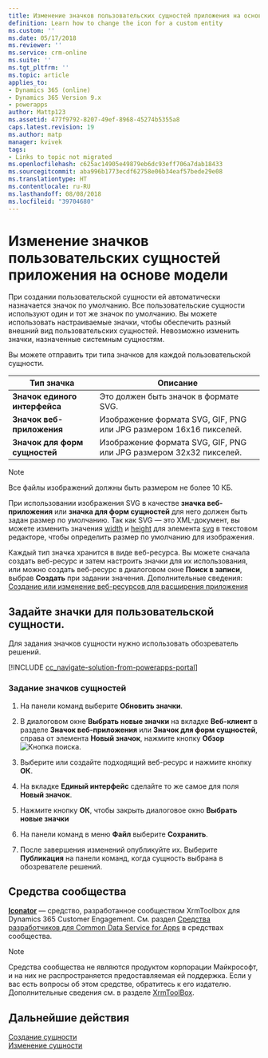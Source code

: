 ```yaml
---
title: Изменение значков пользовательских сущностей приложения на основе модели в PowerApps | Документы Майкрософт
definition: Learn how to change the icon for a custom entity
ms.custom: ''
ms.date: 05/17/2018
ms.reviewer: ''
ms.service: crm-online
ms.suite: ''
ms.tgt_pltfrm: ''
ms.topic: article
applies_to:
- Dynamics 365 (online)
- Dynamics 365 Version 9.x
- powerapps
author: Mattp123
ms.assetid: 477f9792-8207-49ef-8968-45274b5355a8
caps.latest.revision: 19
ms.author: matp
manager: kvivek
tags:
- Links to topic not migrated
ms.openlocfilehash: c625ac14905e49879eb6dc93eff706a7dab18433
ms.sourcegitcommit: aba996b1773ecdf62758e06b34eaf57bede29e08
ms.translationtype: HT
ms.contentlocale: ru-RU
ms.lasthandoff: 08/08/2018
ms.locfileid: "39704680"
---
```

# <a name="change-model-driven-app-custom-entity-icons"></a>Изменение значков пользовательских сущностей приложения на основе модели 

При создании пользовательской сущности ей автоматически назначается значок по умолчанию. Все пользовательские сущности используют один и тот же значок по умолчанию. Вы можете использовать настраиваемые значки, чтобы обеспечить разный внешний вид пользовательских сущностей. Невозможно изменить значки, назначенные системным сущностям.  
  
 Вы можете отправить три типа значков для каждой пользовательской сущности. 

|Тип значка  |Описание  |
|---------|---------|
|**Значок единого интерфейса**|Это должен быть значок в формате SVG. |
|**Значок веб-приложения**|Изображение формата SVG, GIF, PNG или JPG размером 16x16 пикселей.|
|**Значок для форм сущностей**|Изображение формата SVG, GIF, PNG или JPG размером 32x32 пикселей.|

> [!NOTE]
> Все файлы изображений должны быть размером не более 10 КБ.
>
> При использовании изображения SVG в качестве **значка веб-приложения** или **значка для форм сущностей** для него должен быть задан размер по умолчанию. Так как SVG — это XML-документ, вы можете изменить значения [width](https://developer.mozilla.org/docs/Web/SVG/Attribute/width) и [height](https://developer.mozilla.org/docs/Web/SVG/Attribute/height) для элемента [svg](https://developer.mozilla.org/docs/Web/SVG/Element/svg) в текстовом редакторе, чтобы определить размер по умолчанию для изображения.

Каждый тип значка хранится в виде веб-ресурса. Вы можете сначала создать веб-ресурс и затем настроить значки для их использования, или можно создать веб-ресурс в диалоговом окне **Поиск в записи**, выбрав **Создать** при задании значения. Дополнительные сведения: [Создание или изменение веб-ресурсов для расширения приложения](create-edit-web-resources.md)

## <a name="set-the-icons-for-a-custom-entity"></a>Задайте значки для пользовательской сущности.

Для задания значков сущности нужно использовать обозреватель решений.

[!INCLUDE [cc_navigate-solution-from-powerapps-portal](../../includes/cc_navigate-solution-from-powerapps-portal.md)]

### <a name="set-entity-icons"></a>Задание значков сущностей

1. На панели команд выберите **Обновить значки**.  
  
2. В диалоговом окне **Выбрать новые значки** на вкладке **Веб-клиент** в разделе **Значок веб-приложения** или **Значок для форм сущностей**, справа от элемента **Новый значок**, нажмите кнопку **Обзор** ![Кнопка поиска](media/lookup-button-4.gif).
3. Выберите или создайте подходящий веб-ресурс и нажмите кнопку **ОК**. 
4. На вкладке **Единый интерфейс** сделайте то же самое для поля **Новый значок**.
5. Нажмите кнопку **ОК**, чтобы закрыть диалоговое окно **Выбрать новые значки**
6. На панели команд в меню **Файл** выберите **Сохранить**.  
7. После завершения изменений опубликуйте их. Выберите **Публикация** на панели команд, когда сущность выбрана в обозревателе решений.
  
## <a name="community-tools"></a>Средства сообщества

**[Iconator](https://www.xrmtoolbox.com/plugins/MscrmTools.Iconator/)** — средство, разработанное сообществом XrmToolbox для Dynamics 365 Customer Engagement. См. раздел [Средства разработчиков для Common Data Service for Apps](https://docs.microsoft.com/dynamics365/customer-engagement/developer/developer-tools) в средствах сообщества.

> [!NOTE]
> Средства сообщества не являются продуктом корпорации Майкрософт, и на них не распространяется предоставляемая ей поддержка. Если у вас есть вопросы об этом средстве, обратитесь к его издателю. Дополнительные сведения см. в разделе [XrmToolBox](https://www.xrmtoolbox.com).

## <a name="next-steps"></a>Дальнейшие действия  
[Создание сущности](../common-data-service/create-edit-entities.md)<br />
[Изменение сущности](../common-data-service/edit-entities.md)
